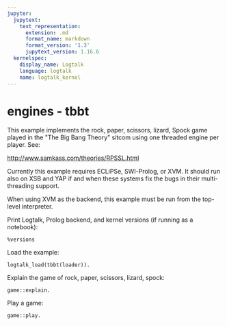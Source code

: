 ```yaml
---
jupyter:
  jupytext:
    text_representation:
      extension: .md
      format_name: markdown
      format_version: '1.3'
      jupytext_version: 1.16.6
  kernelspec:
    display_name: Logtalk
    language: logtalk
    name: logtalk_kernel
---
```


<!--
________________________________________________________________________

This file is part of Logtalk <https://logtalk.org/>  
SPDX-FileCopyrightText: 1998-2025 Paulo Moura <pmoura@logtalk.org>  
SPDX-License-Identifier: Apache-2.0

Licensed under the Apache License, Version 2.0 (the "License");
you may not use this file except in compliance with the License.
You may obtain a copy of the License at

    http://www.apache.org/licenses/LICENSE-2.0

Unless required by applicable law or agreed to in writing, software
distributed under the License is distributed on an "AS IS" BASIS,
WITHOUT WARRANTIES OR CONDITIONS OF ANY KIND, either express or implied.
See the License for the specific language governing permissions and
limitations under the License.
________________________________________________________________________
-->

# engines - tbbt

This example implements the rock, paper, scissors, lizard, Spock game played
in the "The Big Bang Theory" sitcom using one threaded engine per player. See:

http://www.samkass.com/theories/RPSSL.html

Currently this example requires ECLiPSe, SWI-Prolog, or XVM. It should run also
on XSB and YAP if and when these systems fix the bugs in their multi-threading
support.

When using XVM as the backend, this example must be run from the top-level
interpreter.

Print Logtalk, Prolog backend, and kernel versions (if running as a notebook):

```logtalk
%versions
```

Load the example:

```logtalk
logtalk_load(tbbt(loader)).
```

Explain the game of rock, paper, scissors, lizard, spock:

```logtalk
game::explain.
```

Play a game:

```logtalk
game::play.
```
